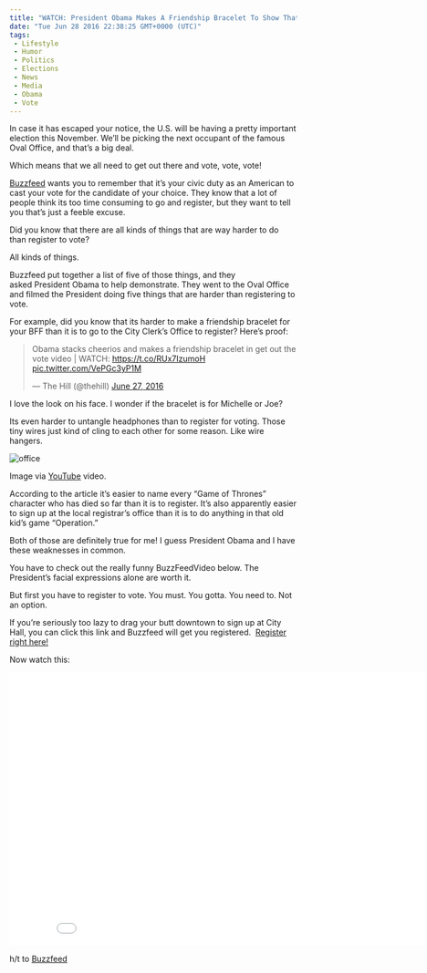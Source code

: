 ```yaml
---
title: "WATCH: President Obama Makes A Friendship Bracelet To Show That Registering To Vote Is Easier"
date: "Tue Jun 28 2016 22:38:25 GMT+0000 (UTC)"
tags: 
 - Lifestyle
 - Humor
 - Politics
 - Elections
 - News
 - Media
 - Obama
 - Vote
---
```

<p>In case it has escaped your notice, the U.S. will be having a pretty important election this November. We&#x2019;ll be picking the next occupant of the famous Oval Office, and that&#x2019;s a big deal.</p><p>Which means that we all need to get out there and vote, vote, vote!</p><p><a href="https://www.buzzfeed.com/briggles/registering-to-vote-with-president-obama?utm_term=.xr1rB39Jp#.tlQn5xDO0" onclick="__gaTracker(&apos;send&apos;, &apos;event&apos;, &apos;outbound-article&apos;, &apos;https://www.buzzfeed.com/briggles/registering-to-vote-with-president-obama?utm_term=.xr1rB39Jp#.tlQn5xDO0&apos;, &apos;Buzzfeed&apos;);">Buzzfeed</a>&#xA0;wants you to remember that it&#x2019;s your civic duty as an American to cast your vote for the candidate of your choice.&#xA0;They know that a lot of people think its too time consuming to go and register, but they want to tell you that&#x2019;s just a feeble excuse.</p><p>Did you know that there are all kinds of things that are way harder to do than register to vote?</p><p>All kinds of things.</p><p>Buzzfeed put together a list of five of those things, and they asked&#xA0;President Obama to help demonstrate. They went to the Oval Office and filmed the President doing five things that are harder than registering to vote.</p><p>For example, did you know that its harder to make a friendship bracelet for your BFF than it is to go to the City Clerk&#x2019;s Office to register? Here&#x2019;s proof:</p><blockquote class="twitter-tweet" data-width="500"><p lang="en" dir="ltr">Obama stacks cheerios and makes a friendship bracelet in get out the vote video | WATCH: <a href="https://t.co/RUx7IzumoH" onclick="__gaTracker(&apos;send&apos;, &apos;event&apos;, &apos;outbound-article&apos;, &apos;https://t.co/RUx7IzumoH&apos;, &apos;https://t.co/RUx7IzumoH&apos;);">https://t.co/RUx7IzumoH</a> <a href="https://t.co/VePGc3yP1M" onclick="__gaTracker(&apos;send&apos;, &apos;event&apos;, &apos;outbound-article&apos;, &apos;https://t.co/VePGc3yP1M&apos;, &apos;pic.twitter.com/VePGc3yP1M&apos;);">pic.twitter.com/VePGc3yP1M</a></p>
<p>&#x2014; The Hill (@thehill) <a href="https://twitter.com/thehill/status/747522414356078592" onclick="__gaTracker(&apos;send&apos;, &apos;event&apos;, &apos;outbound-article&apos;, &apos;https://twitter.com/thehill/status/747522414356078592&apos;, &apos;June 27, 2016&apos;);">June 27, 2016</a></p></blockquote><p><script async src="//platform.twitter.com/widgets.js" charset="utf-8"></script></p><p>I love the look on his face. I wonder if the bracelet is for Michelle or Joe?</p><p>Its even harder to untangle headphones than to register for voting.&#xA0;Those tiny wires just kind of cling to each other for some reason. Like wire hangers.</p><div id="attachment_139530" style="width: 360px" class="wp-caption aligncenter"><img class="wp-image-139530 size-medium" src="//i0.wp.com/cdn.liberalamerica.org/wp-content/uploads/2016/06/Screen-Shot-2016-06-28-at-5.42.19-PM-350x244.png?resize=350%2C244" alt="office" srcset="//cdn.liberalamerica.org/wp-content/uploads/2016/06/Screen-Shot-2016-06-28-at-5.42.19-PM.png 350w, //cdn.liberalamerica.org/wp-content/uploads/2016/06/Screen-Shot-2016-06-28-at-5.42.19-PM.png 64w, //cdn.liberalamerica.org/wp-content/uploads/2016/06/Screen-Shot-2016-06-28-at-5.42.19-PM.png 595w" sizes="(max-width: 350px) 100vw, 350px" data-recalc-dims="1">
<p class="wp-caption-text">Image via <a href="https://www.youtube.com/watch?v=5eE7Da_6AMM" onclick="__gaTracker(&apos;send&apos;, &apos;event&apos;, &apos;outbound-article&apos;, &apos;https://www.youtube.com/watch?v=5eE7Da_6AMM&apos;, &apos;YouTube&apos;);">YouTube</a> video.</p>
</div><p>According to the article it&#x2019;s easier to name&#xA0;every &#x201C;Game of Thrones&#x201D; character who has died so far than it is to register. It&#x2019;s also apparently easier to sign up at the local registrar&#x2019;s office than it is to do anything in that old kid&#x2019;s game &#x201C;Operation.&#x201D;</p><p>Both of those are definitely true for me! I guess President Obama and I have these weaknesses in common.</p><p>You have to check out the really funny BuzzFeedVideo below. The President&#x2019;s facial expressions alone are worth it.</p><p>But first you have to register to vote. You must. You gotta. You need to. Not an option.</p><p>If you&#x2019;re seriously too lazy to drag your butt downtown to sign up at City Hall, you can click this link and Buzzfeed will get you registered. &#xA0;<a href="https://buzzfeed.turbovote.org/" onclick="__gaTracker(&apos;send&apos;, &apos;event&apos;, &apos;outbound-article&apos;, &apos;https://buzzfeed.turbovote.org/&apos;, &apos;Register right here!&apos;);">Register right here!</a></p><p>Now watch this:</p><p><iframe width="853" height="480" src="//www.youtube.com/embed/5eE7Da_6AMM" frameborder="0" allowfullscreen></iframe></p><p>h/t to <a href="https://www.buzzfeed.com/briggles/registering-to-vote-with-president-obama?utm_term=.xr1rB39Jp#.tlQn5xDO0" onclick="__gaTracker(&apos;send&apos;, &apos;event&apos;, &apos;outbound-article&apos;, &apos;https://www.buzzfeed.com/briggles/registering-to-vote-with-president-obama?utm_term=.xr1rB39Jp#.tlQn5xDO0&apos;, &apos;Buzzfeed&apos;);">Buzzfeed</a></p>